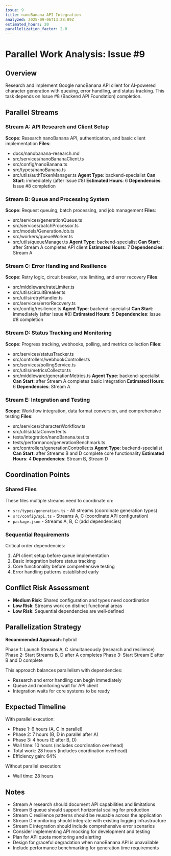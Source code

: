 ```yaml
---
issue: 9
title: nanoBanana API Integration
analyzed: 2025-09-06T13:28:09Z
estimated_hours: 20
parallelization_factor: 2.0
---
```


# Parallel Work Analysis: Issue #9

## Overview
Research and implement Google nanoBanana API client for AI-powered character generation with queuing, error handling, and status tracking. This task depends on Issue #8 (Backend API Foundation) completion.

## Parallel Streams

### Stream A: API Research and Client Setup
**Scope**: Research nanoBanana API, authentication, and basic client implementation
**Files**:
- docs/nanobanana-research.md
- src/services/nanoBananaClient.ts
- src/config/nanoBanana.ts
- src/types/nanoBanana.ts
- src/utils/authTokenManager.ts
**Agent Type**: backend-specialist
**Can Start**: immediately (after Issue #8)
**Estimated Hours**: 6
**Dependencies**: Issue #8 completion

### Stream B: Queue and Processing System
**Scope**: Request queuing, batch processing, and job management
**Files**:
- src/services/generationQueue.ts
- src/services/batchProcessor.ts
- src/models/GenerationJob.ts
- src/workers/queueWorker.ts
- src/utils/queueManager.ts
**Agent Type**: backend-specialist
**Can Start**: after Stream A completes API client
**Estimated Hours**: 7
**Dependencies**: Stream A

### Stream C: Error Handling and Resilience
**Scope**: Retry logic, circuit breaker, rate limiting, and error recovery
**Files**:
- src/middleware/rateLimiter.ts
- src/utils/circuitBreaker.ts
- src/utils/retryHandler.ts
- src/services/errorRecovery.ts
- src/config/resilience.ts
**Agent Type**: backend-specialist
**Can Start**: immediately (after Issue #8)
**Estimated Hours**: 5
**Dependencies**: Issue #8 completion

### Stream D: Status Tracking and Monitoring
**Scope**: Progress tracking, webhooks, polling, and metrics collection
**Files**:
- src/services/statusTracker.ts
- src/controllers/webhookController.ts
- src/services/pollingService.ts
- src/utils/metricsCollector.ts
- src/middleware/generationMetrics.ts
**Agent Type**: backend-specialist
**Can Start**: after Stream A completes basic integration
**Estimated Hours**: 6
**Dependencies**: Stream A

### Stream E: Integration and Testing
**Scope**: Workflow integration, data format conversion, and comprehensive testing
**Files**:
- src/services/characterWorkflow.ts
- src/utils/dataConverter.ts
- tests/integration/nanoBanana.test.ts
- tests/performance/generationBenchmark.ts
- src/controllers/generationController.ts
**Agent Type**: backend-specialist
**Can Start**: after Streams B and D complete core functionality
**Estimated Hours**: 4
**Dependencies**: Stream B, Stream D

## Coordination Points

### Shared Files
These files multiple streams need to coordinate on:
- `src/types/generation.ts` - All streams (coordinate generation types)
- `src/config/api.ts` - Streams A, C (coordinate API configuration)
- `package.json` - Streams A, B, C (add dependencies)

### Sequential Requirements
Critical order dependencies:
1. API client setup before queue implementation
2. Basic integration before status tracking
3. Core functionality before comprehensive testing
4. Error handling patterns established early

## Conflict Risk Assessment
- **Medium Risk**: Shared configuration and types need coordination
- **Low Risk**: Streams work on distinct functional areas
- **Low Risk**: Sequential dependencies are well-defined

## Parallelization Strategy

**Recommended Approach**: hybrid

Phase 1: Launch Streams A, C simultaneously (research and resilience)
Phase 2: Start Streams B, D after A completes
Phase 3: Start Stream E after B and D complete

This approach balances parallelism with dependencies:
- Research and error handling can begin immediately
- Queue and monitoring wait for API client
- Integration waits for core systems to be ready

## Expected Timeline

With parallel execution:
- Phase 1: 6 hours (A, C in parallel)
- Phase 2: 7 hours (B, D in parallel after A)
- Phase 3: 4 hours (E after B, D)
- Wall time: 10 hours (includes coordination overhead)
- Total work: 28 hours (includes coordination overhead)
- Efficiency gain: 64%

Without parallel execution:
- Wall time: 28 hours

## Notes
- Stream A research should document API capabilities and limitations
- Stream B queue should support horizontal scaling for production
- Stream C resilience patterns should be reusable across the application
- Stream D monitoring should integrate with existing logging infrastructure
- Stream E integration should include comprehensive error scenarios
- Consider implementing API mocking for development and testing
- Plan for API quota monitoring and alerting
- Design for graceful degradation when nanoBanana API is unavailable
- Include performance benchmarking for generation time requirements